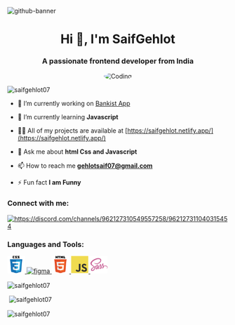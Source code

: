 ![github-banner](https://user-images.githubusercontent.com/102479221/174872055-2e011d41-0b0a-4c08-a58b-ced1311966c1.png)

<h1 align="center">Hi 👋, I'm SaifGehlot</h1>
<h3 align="center">A passionate frontend developer from India</h3>

<p align="center"> <img style="border-radius: 50%;"  alt="Coding" width="400" src="https://user-images.githubusercontent.com/102479221/163713662-2a0ab9cf-a4f1-40ae-83ff-8a9725c1f365.gif"> </p>

<p align="left"> <img src="https://komarev.com/ghpvc/?username=saifgehlot07&label=Profile%20views&color=0e75b6&style=flat" alt="saifgehlot07" /> </p>

- 🔭 I’m currently working on [Bankist App](https://bank-host.netlify.app/)

- 🌱 I’m currently learning **Javascript**

- 👨‍💻 All of my projects are available at [https://saifgehlot.netlify.app/](https://saifgehlot.netlify.app/)

- 💬 Ask me about **html Css and Javascript**

- 📫 How to reach me **gehlotsaif07@gmail.com**

- ⚡ Fun fact **I am Funny**

<h3 align="left">Connect with me:</h3>
<p align="left">
<a href="https://discord.com/channels/962127310549557258/962127311040315454" target="blank"><img align="center" src="https://raw.githubusercontent.com/rahuldkjain/github-profile-readme-generator/master/src/images/icons/Social/discord.svg" alt="https://discord.com/channels/962127310549557258/962127311040315454" height="30" width="40" /></a>
</p>

<h3 align="left">Languages and Tools:</h3>
<p align="left"> <a href="https://www.w3schools.com/css/" target="_blank" rel="noreferrer"> <img src="https://raw.githubusercontent.com/devicons/devicon/master/icons/css3/css3-original-wordmark.svg" alt="css3" width="40" height="40"/> </a> <a href="https://www.figma.com/" target="_blank" rel="noreferrer"> <img src="https://www.vectorlogo.zone/logos/figma/figma-icon.svg" alt="figma" width="40" height="40"/> </a> <a href="https://www.w3.org/html/" target="_blank" rel="noreferrer"> <img src="https://raw.githubusercontent.com/devicons/devicon/master/icons/html5/html5-original-wordmark.svg" alt="html5" width="40" height="40"/> </a> <a href="https://developer.mozilla.org/en-US/docs/Web/JavaScript" target="_blank" rel="noreferrer"> <img src="https://raw.githubusercontent.com/devicons/devicon/master/icons/javascript/javascript-original.svg" alt="javascript" width="40" height="40"/> </a> <a href="https://sass-lang.com" target="_blank" rel="noreferrer"> <img src="https://raw.githubusercontent.com/devicons/devicon/master/icons/sass/sass-original.svg" alt="sass" width="40" height="40"/> </a> </p>

<p><img align="center" src="https://github-readme-stats.vercel.app/api/top-langs?username=saifgehlot07&show_icons=true&locale=en&layout=compact&theme=radical" alt="saifgehlot07" /></p>

<p>&nbsp;<img align="center" src="https://github-readme-stats.vercel.app/api?username=saifgehlot07&show_icons=true&locale=en&theme=radical" alt="saifgehlot07" /></p>

<p><img align="center" src="https://github-readme-streak-stats.herokuapp.com/?user=saifgehlot07&theme=radical" alt="saifgehlot07" /></p>
